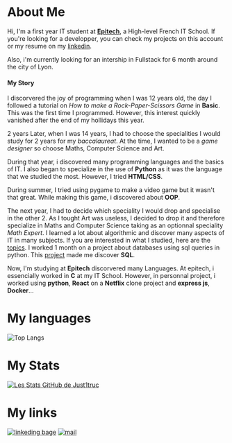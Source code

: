 # About Me

Hi, I'm a first year IT student at [**Epitech**](https://www.epitech.eu/), a High-level French IT School.
If you're looking for a developper, you can check my projects on this account or my resume on my [linkedin](https://www.linkedin.com/in/justin-duc-51b09b225/).

Also, i'm currently looking for an intership in Fullstack for 6 month around the city of Lyon.

#### My Story

I discorvered the joy of programming when I was 12 years old, the day I followed a tutorial on *How to make a Rock-Paper-Scissors Game* in **Basic**. This was the first time I programmed. However, this interest quickly vanished after the end of my hollidays this year.

2 years Later, when I was 14 years, I had to choose the specialities I would study for 2 years for my *baccalaureat*.
At the time, I wanted to be a *game designer* so choose Maths, Computer Science and Art.

During that year, i discovered many programming languages and the basics of IT. I also began to specialize in the use of **Python** as it was the language that we studied the most. However, I tried **HTML/CSS**.

During summer, I tried using pygame to make a video game but it wasn't that great. While making this game, i discovered about **OOP**.

The next year, I had to decide which speciality I would drop and specialise in the other 2. As I tought Art was useless, I decided to drop it and therefore specialize in Maths and Computer Science taking as an optionnal speciality *Math Expert*.
I learned a lot about algorithmic and discover many aspects of IT in many subjects.
If you are interested in what I studied, here are the [topics](https://eduscol.education.fr/2068/programmes-et-ressources-en-numerique-et-sciences-informatiques-voie-g).
I worked 1 month on a project about databases using sql queries in python. This [project](https://github.com/Just1truc/Old-Python-Sql-Project) made me discover **SQL**.

Now, I'm studying at **Epitech** discorvered many Languages. At epitech, i essencially worked in **C** at my IT School. However, in personnal project, i worked using **python**, **React** on a **Netflix** clone project and **express js**, **Docker**... 

# My languages

![Top Langs](https://github-readme-stats.vercel.app/api/top-langs/?username=Just1truc&theme=tokyonight)

# My Stats

[![Les Stats GitHub de Just1truc](https://github-readme-stats.vercel.app/api?username=Just1truc&theme=tokyonight)](https://github.com/anuraghazra/github-readme-stats)

# My links

[![linkeding bage](https://img.shields.io/badge/-linkedin-0A66C2?logo=linkedin&style=for-the-badge)](https://www.linkedin.com/in/justin-duc-51b09b225/)
[![mail](https://img.shields.io/badge/-Mail-0078D4?logo=Microsoft-Outlook&style=for-the-badge)](mailto:justin.duc@epitech.eu)
